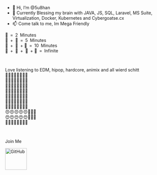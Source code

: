 - 👋 Hi, I’m @5u8han
- 🌱 Currently Blessing my brain with JAVA, JS, SQL, Laravel, MS Suite, Virtualization, Docker, Kubernetes and Cybergoatse.cx 
- 📫 Come talk to me, Im Mega Friendly

⁣🚽 = 2 Minutes <br/>
🚽 + 📱 = 5 Minutes<br/>
🚽 + 📱 + ⁣📶 = 10 Minutes<br/>
🚽 + 📱 + 📶 + 🔋 = Infinite 

<br>

Love listening to EDM, hipop, hardcore, animix and all wierd schitt
<br/>
⁣🎤🎤🎤🎤😍🎤🎤🎤<br/>
🎤🎤🎤🎤😍😍🎤🎤<br/>
🎤🎤🎤🎤😍🎤😍😍<br/>
🎤🎤🎤🎤😍🎤🎤🎤<br/>
🎤🎤🎤🎤😍🎤🎤🎤⁣<br/>
🎤🎤🎤🎤😍🎤🎤🎤<br/>
🎤😍😍😍😍🎤🎤🎤<br/>
😍😍😍😍😍🎤🎤🎤<br/>
😍😍😍😍😍🎤🎤🎤<br/>
🎤😍😍😍🎤🎤🎤🎤<br/>

<br>

Join Me

[<img align ="left" alt = "GitHub" width = "70px" src ="https://cdn-icons.flaticon.com/png/512/2274/premium/2274361.png?token=exp=1634749926~hmac=fbbd345c4a85f572d5ce09964f75b3bd">](https://github.com/5u8han)


